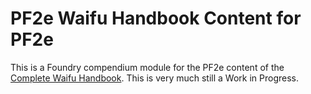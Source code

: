 # PF2e Waifu Handbook Content for PF2e
This is a Foundry compendium module for the PF2e content of the [Complete Waifu Handbook](https://www.kickstarter.com/projects/loadingcrewcrafts/waifu-rpg-the-complete-waifu-handbook).
This is very much still a Work in Progress.
